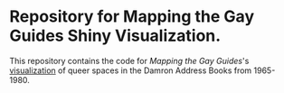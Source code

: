 # Repository for Mapping the Gay Guides Shiny Visualization.
This repository contains the code for _Mapping the Gay Guides_'s [visualization](http://www.mappingthegayguides.org/map) of queer spaces in the Damron Address Books from 1965-1980.
